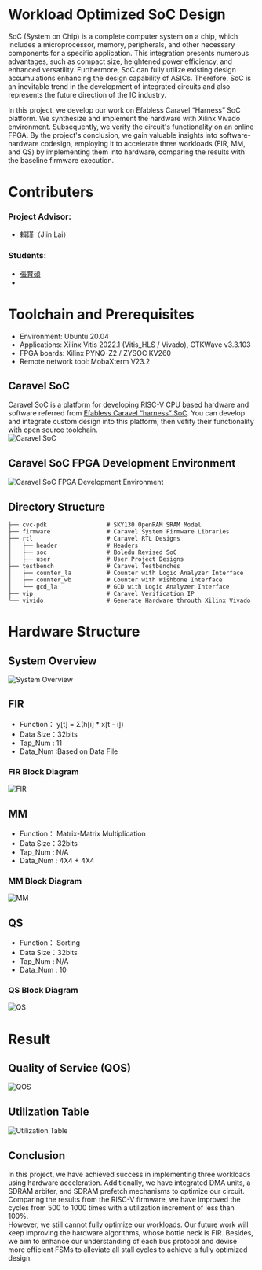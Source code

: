 # Workload Optimized SoC Design
SoC (System on Chip) is a complete computer system on a chip, which includes a 
microprocessor, memory, peripherals, and other necessary components for a specific 
application. This integration presents numerous advantages, such as compact size, 
heightened power efficiency, and enhanced versatility. Furthermore, SoC can fully utilize
existing design accumulations enhancing the design capability of ASICs. Therefore, SoC 
is an inevitable trend in the development of integrated circuits and also represents the 
future direction of the IC industry.
  
In this project, we develop our work on Efabless Caravel “Harness” SoC platform. 
We synthesize and implement the hardware with Xilinx Vivado environment. 
Subsequently, we verify the circuit's functionality on an online FPGA. By the project's 
conclusion, we gain valuable insights into software-hardware codesign, employing it to 
accelerate three workloads (FIR, MM, and QS) by implementing them into hardware, 
comparing the results with the baseline firmware execution.

# Contributers
### Project Advisor:  
- 賴瑾（Jiin Lai）
### Students:
- [張育碩](https://github.com/SamChang03)
- 
# Toolchain and Prerequisites
- Environment: Ubuntu 20.04
- Applications: Xilinx Vitis 2022.1 (Vitis_HLS / Vivado), GTKWave v3.3.103
- FPGA boards: Xilinx PYNQ-Z2 / ZYSOC KV260
- Remote network tool: MobaXterm V23.2

## Caravel SoC
Caravel SoC is a platform for developing RISC-V CPU based hardware and software referred from [Efabless Caravel “harness” SoC](https://caravel-harness.readthedocs.io/en/latest/#efabless-caravel-harness-soc). You can develop and integrate custom design into this platform, then vefify their functionality with open source toolchain.  
![Caravel SoC](https://github.com/SamChang03/SOC_Lab/blob/main/NTHU_Project_v2/Caravel%20SoC.png)

## Caravel SoC FPGA Development Environment
![Caravel SoC FPGA Development Environment](https://github.com/SamChang03/SOC_Lab/blob/main/NTHU_Project_v2/Caravel%20SoC%20FPGA%20Development%20Environment.png)

## Directory Structure
    ├── cvc-pdk                 # SKY130 OpenRAM SRAM Model
    ├── firmware                # Caravel System Firmware Libraries
    ├── rtl                     # Caravel RTL Designs
    │   ├── header              # Headers
    │   ├── soc                 # Boledu Revised SoC
    │   ├── user                # User Project Designs
    ├── testbench               # Caravel Testbenches
    │   ├── counter_la          # Counter with Logic Analyzer Interface
    │   ├── counter_wb          # Counter with Wishbone Interface
    │   └── gcd_la              # GCD with Logic Analyzer Interface
    ├── vip                     # Caravel Verification IP
    └── vivido                  # Generate Hardware throuth Xilinx Vivado

# Hardware Structure
## System Overview
![System Overview](https://github.com/SamChang03/SOC_Lab/blob/main/NTHU_Project_v2/%E6%BC%94%E7%AE%97%E6%B3%95%E6%9E%B6%E6%A7%8B.png)

## FIR
- Function： y[t] = Σ(h[i] * x[t - i])
- Data Size：32bits
- Tap_Num : 11
- Data_Num :Based on Data File 
### FIR Block Diagram
![FIR](https://github.com/SamChang03/SOC_Lab/blob/main/NTHU_Project_v2/FIR_structure.drawio.png)

## MM
- Function： Matrix-Matrix Multiplication
- Data Size：32bits
- Tap_Num : N/A
- Data_Num : 4X4 + 4X4
### MM Block Diagram  
![MM](https://github.com/SamChang03/SOC_Lab/blob/main/NTHU_Project_v2/MM_structure.drawio.png)

## QS
- Function： Sorting
- Data Size：32bits
- Tap_Num : N/A
- Data_Num : 10 
### QS Block Diagram  
![QS](https://github.com/SamChang03/SOC_Lab/blob/main/NTHU_Project_v2/QS_structure%20.drawio.png)

# Result
## Quality of Service (QOS)
![QOS](https://github.com/SamChang03/SOC_Lab/blob/main/NTHU_Project_v2/QoS.png)

## Utilization Table
![Utilization Table](https://github.com/SamChang03/SOC_Lab/blob/main/NTHU_Project_v2/Utilization%20Table.png)

## Conclusion
In this project, we have achieved success in implementing
three workloads using hardware acceleration. Additionally, we
have integrated DMA units, a SDRAM arbiter, and SDRAM
prefetch mechanisms to optimize our circuit.  
Comparing the results from the RISC-V firmware, we have
improved the cycles from 500 to 1000 times with a utilization
increment of less than 100%.  
However, we still cannot fully optimize our workloads. Our
future work will keep improving the hardware algorithms, whose
bottle neck is FIR. Besides, we aim to enhance our understanding
of each bus protocol and devise more efficient FSMs to alleviate
all stall cycles to achieve a fully optimized design.
